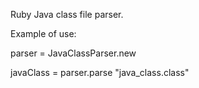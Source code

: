 Ruby Java class file parser.

Example of use:

parser = JavaClassParser.new

javaClass = parser.parse "java_class.class"
